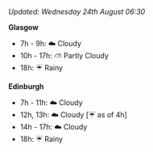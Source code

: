 *Updated: Wednesday 24th August 06:30*

**Glasgow**

* 7h - 9h: :cloud: Cloudy
* 10h - 17h: :partly_sunny: Partly Cloudy
* 18h: :umbrella: Rainy

**Edinburgh**

* 7h - 11h: :cloud: Cloudy
* 12h, 13h: :cloud: Cloudy [:umbrella: as of 4h]
* 14h - 17h: :cloud: Cloudy
* 18h: :umbrella: Rainy
